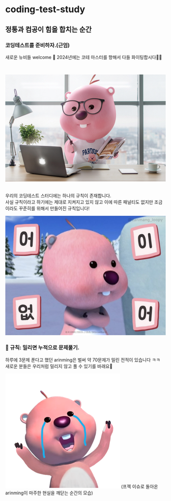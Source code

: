 # coding-test-study

## 정통과 컴공이 힘을 합치는 순간

### 코딩테스트를 준비하자.(근엄)

새로운 뉴비들 welcome 👋
2024년에는 코테 마스터를 향해서 다들 화이팅합시다👊🏻

<br />

![맥북루피](image-1.png)

<br />
우리의 코딩테스트 스터디에는 하나의 규칙이 존재합니다.<br />
사실 규칙이라고 하기에는 제대로 지켜지고 있지 않고 이에 따른 패널티도 없지만 조금이라도 꾸준히를 위해서 만들어진 규칙입니다!<br />

![어이없어루피짤](image.png)

### 📌 규칙: 밀리면 누적으로 문제풀기.

하루에 3문제 푼다고 했던 arinming은 벌써 약 70문제가 밀린 전적이 있습니다 ㅋㅋ<br />
새로운 분들은 우리처럼 밀리지 않고 풀 수 있기를 바래요🥲

![눈물루피](image-2.png)
(프젝 이슈로 돌아온 arinming이 마주한 현실을 깨닫는 순간의 모습) <br />
